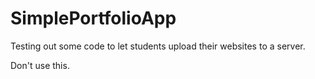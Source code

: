 # SimplePortfolioApp
Testing out some code to let students upload their websites to a server.

Don't use this.
